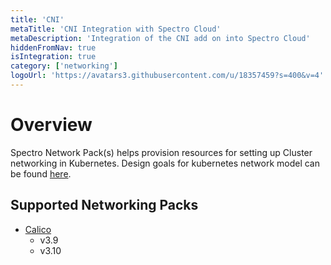 ```yaml
---
title: 'CNI'
metaTitle: 'CNI Integration with Spectro Cloud'
metaDescription: 'Integration of the CNI add on into Spectro Cloud'
hiddenFromNav: true
isIntegration: true
category: ['networking']
logoUrl: 'https://avatars3.githubusercontent.com/u/18357459?s=400&v=4'
---
```


# Overview

Spectro Network Pack(s) helps provision resources for setting up Cluster networking in Kubernetes. Design goals for kubernetes network model can be found [here](https://kubernetes.io/docs/concepts/cluster-administration/networking/#the-kubernetes-network-model).

## Supported Networking Packs

* [Calico](/integrations/calico)
    * v3.9
    * v3.10

